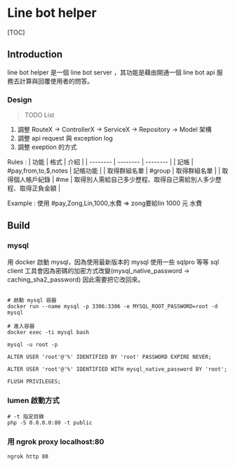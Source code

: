 # Line bot helper

[TOC]

## Introduction

line bot helper 是一個 line bot server ，其功能是藉由開通一個 line bot api 服務去計算與回覆使用者的問答。

### Design

> TODO List

1. 調整 RouteX -> ControllerX -> ServiceX -> Repository -> Model 架構
2. 調整 api request 與 exception log
3. 調整 exeption 的方式

Rules :
| 功能 | 格式 | 介紹 |
| -------- | -------- | -------- |
| 記帳 | #pay,from,to,$,notes | 記帳功能 |
| 取得群組名單 | #group | 取得群組名單 |
| 取得個人帳戶紀錄 | #me | 取得別人需給自己多少歷程、取得自己需給別人多少歷程、取得正負金額 |

Example :
使用  #pay,Zong,Lin,1000,水費 => zong要給lin 1000 元 水費

## Build

### mysql

用 docker 啟動 mysql，因為使用最新版本的 mysql 使用一些 sqlpro 等等 sql client 工具會因為密碼的加密方式改變(mysql_native_password -> caching_sha2_password) 因此需要把它改回來。

```bash=

# 啟動 mysql 容器
docker run --name mysql -p 3306:3306 -e MYSQL_ROOT_PASSWORD=root -d mysql

# 進入容器
docker exec -ti mysql bash

mysql -u root -p

ALTER USER 'root'@'%' IDENTIFIED BY 'root' PASSWORD EXPIRE NEVER;

ALTER USER 'root'@'%' IDENTIFIED WITH mysql_native_password BY 'root';

FLUSH PRIVILEGES;
```

### lumen 啟動方式

```bash=
# -t 指定目錄
php -S 0.0.0.0:80 -t public
```

### 用 ngrok proxy localhost:80

```bash=
ngrok http 80
```
